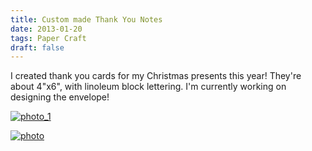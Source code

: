 ```yaml
---
title: Custom made Thank You Notes
date: 2013-01-20
tags: Paper Craft
draft: false
---
```


I created thank you cards for my Christmas presents this year! They're about 4"x6", with linoleum block lettering. I'm currently working on designing the envelope!

[![photo_1](http://claudiadadamo.files.wordpress.com/2013/01/photo_1.jpg?w=225)](http://claudiadadamo.files.wordpress.com/2013/01/photo_1.jpg)

[![photo](http://claudiadadamo.files.wordpress.com/2013/01/photo.jpg?w=300)](http://claudiadadamo.files.wordpress.com/2013/01/photo.jpg)
